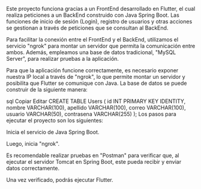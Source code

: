 Este proyecto funciona gracias a un FrontEnd desarrollado en Flutter, el cual realiza peticiones a un BackEnd construido con Java Spring Boot. Las funciones de inicio de sesión (Login), registro de usuarios y otras acciones se gestionan a través de peticiones que se consultan al BackEnd.

Para facilitar la conexión entre el FrontEnd y el BackEnd, utilizamos el servicio "ngrok" para montar un servidor que permita la comunicación entre ambos. Además, empleamos una base de datos tradicional, "MySQL Server", para realizar pruebas a la aplicación.

Para que la aplicación funcione correctamente, es necesario exponer nuestra IP local a través de "ngrok", lo que permite montar un servidor y posibilita que Flutter se comunique con Java. La base de datos se puede construir de la siguiente manera:

sql
Copiar
Editar
CREATE TABLE Users (
    id INT PRIMARY KEY IDENTITY,
    nombre VARCHAR(100),
    apellido VARCHAR(100),
    correo VARCHAR(100),
    usuario VARCHAR(50),
    contrasena VARCHAR(255) 
);
Los pasos para ejecutar el proyecto son los siguientes:

Inicia el servicio de Java Spring Boot.

Luego, inicia "ngrok".

Es recomendable realizar pruebas en "Postman" para verificar que, al ejecutar el servidor Tomcat en Spring Boot, este pueda recibir y enviar datos correctamente.

Una vez verificado, podrás ejecutar Flutter.
